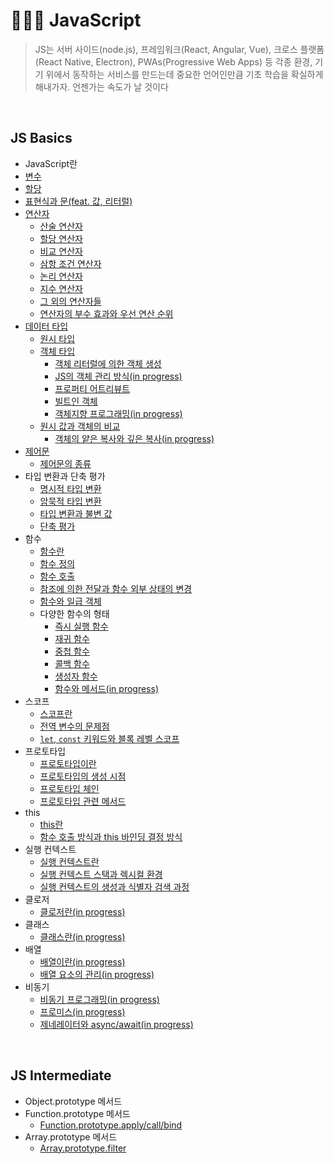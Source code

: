 # 🏃🏻‍♂️ JavaScript

> JS는 서버 사이드(node.js), 프레임워크(React, Angular, Vue), 크로스 플랫폼(React Native, Electron), PWAs(Progressive Web Apps) 등 각종 환경, 기기 위에서 동작하는 서비스를 만드는데 중요한 언어인만큼 기초 학습을 확실하게 해내가자. 언젠가는 속도가 날 것이다

<br>

## JS Basics

- JavaScript란
- [변수](https://github.com/jacenam/WIL-archive/blob/main/Web-Development/JS/JS-Basics/%5BMJS-001%5D_VARIABLE/variable.md)
- [할당](https://github.com/jacenam/WIL-archive/blob/main/Web-Development/JS/JS-Basics/%5BMJS-002%5D_ASSIGNMENT/assignment.md)
- [표현식과 문(feat. 값, 리터럴)](https://github.com/jacenam/WIL-archive/blob/main/Web-Development/JS/JS-Basics/%5BMJS-003%5D_EXPRESSION/expression.md)
- [연산자](https://github.com/jacenam/WIL-archive/blob/main/Web-Development/JS/JS-Basics/%5BMJS-004%5D_OPERATOR/%5B000%5D_operator-intro.md)
  - [산술 연산자](https://github.com/jacenam/WIL-archive/blob/main/Web-Development/JS/JS-Basics/%5BMJS-004%5D_OPERATOR/%5B001%5D_arithmetic-operator.md)
  - [할당 연산자](https://github.com/jacenam/WIL-archive/blob/main/Web-Development/JS/JS-Basics/%5BMJS-004%5D_OPERATOR/%5B002%5D_assignment-operator.md)
  - [비교 연산자](https://github.com/jacenam/WIL-archive/blob/main/Web-Development/JS/JS-Basics/%5BMJS-004%5D_OPERATOR/%5B003%5D_comparison-operator.md)
  - [삼항 조건 연산자](https://github.com/jacenam/WIL-archive/blob/main/Web-Development/JS/JS-Basics/%5BMJS-004%5D_OPERATOR/%5B004%5D_ternary-operator.md)
  - [논리 연산자](https://github.com/jacenam/WIL-archive/blob/main/Web-Development/JS/JS-Basics/%5BMJS-004%5D_OPERATOR/%5B005%5D_logical-operator.md)
  - [지수 연산자](https://github.com/jacenam/WIL-archive/blob/main/Web-Development/JS/JS-Basics/%5BMJS-004%5D_OPERATOR/%5B006%5D_exponentiation-operator.md)
  - [그 외의 연산자들](https://github.com/jacenam/WIL-archive/blob/main/Web-Development/JS/JS-Basics/%5BMJS-004%5D_OPERATOR/%5B007%5D_other-operators.md)
  - [연산자의 부수 효과와 우선 연산 순위](https://github.com/jacenam/WIL-archive/blob/main/Web-Development/JS/JS-Basics/%5BMJS-004%5D_OPERATOR/%5B008%5D_operator-after-effect.md)
- [데이터 타입](https://github.com/jacenam/WIL-archive/blob/main/Web-Development/JS/JS-Basics/%5BMJS-005%5D_DATA-TYPE/%5B000%5D_data-type.md)
  - [원시 타입](https://github.com/jacenam/WIL-archive/blob/main/Web-Development/JS/JS-Basics/%5BMJS-005%5D_DATA-TYPE/%5B001%5D_primitive-type.md)
  - [객체 타입](https://github.com/jacenam/WIL-archive/blob/main/Web-Development/JS/JS-Basics/%5BMJS-005%5D_DATA-TYPE/%5B002%5D_object-type.md)
    - [객체 리터럴에 의한 객체 생성](https://github.com/jacenam/WIL-archive/blob/main/Web-Development/JS/JS-Basics/%5BMJS-005%5D_DATA-TYPE/%5B002%5D%5B1%5D_object-literal.md)
    - [JS의 객체 관리 방식(in progress)](https://github.com/jacenam/WIL-archive/blob/main/Web-Development/JS/JS-Basics/%5BMJS-005%5D_DATA-TYPE/%5B002%5D%5B2%5D_js-object.md)
    - [프로퍼티 어트리뷰트](https://github.com/jacenam/WIL-archive/blob/main/Web-Development/JS/JS-Basics/%5BMJS-005%5D_DATA-TYPE/%5B002%5D%5B3%5D_property-attribute.md)
    - [빌트인 객체](https://github.com/jacenam/WIL-archive/blob/main/Web-Development/JS/JS-Basics/%5BMJS-005%5D_DATA-TYPE/%5B002%5D%5B4%5D_built-in--object.md)
    - [객체지향 프로그래밍(in progress)](https://github.com/jacenam/WIL-archive/blob/main/Web-Development/JS/JS-Basics/%5BMJS-005%5D_DATA-TYPE/%5B002%5D%5B5%5D_object-oriented-programming.md)
  - [원시 값과 객체의 비교](https://github.com/jacenam/WIL-archive/blob/main/Web-Development/JS/JS-Basics/%5BMJS-005%5D_DATA-TYPE/%5B003%5D_primitive-object-comparison.md)
    - [객체의 얕은 복사와 깊은 복사(in progress)](https://github.com/jacenam/WIL-archive/blob/main/Web-Development/JS/JS-Basics/%5BMJS-005%5D_DATA-TYPE/%5B003%5D%5B1%5D_shallow-deep-copy.md)
- [제어문](https://github.com/jacenam/WIL-archive/blob/main/Web-Development/JS/JS-Basics/%5BMJS-006%5D_CONTROL-FLOW/%5B001%5D_control-flow-statement--intro.md)
  - [제어문의 종류](https://github.com/jacenam/WIL-archive/blob/main/Web-Development/JS/JS-Basics/%5BMJS-006%5D_CONTROL-FLOW/%5B002%5D_control-flow-statements.md)
- 타입 변환과 단축 평가
  - [명시적 타입 변환](https://github.com/jacenam/WIL-archive/blob/main/Web-Development/JS/JS-Basics/%5BMJS-007%5D_COERCION-SHORT-CIRCUIT/%5B001%5D_explicit-coercion.md)
  - [암묵적 타입 변환](https://github.com/jacenam/WIL-archive/blob/main/Web-Development/JS/JS-Basics/%5BMJS-007%5D_COERCION-SHORT-CIRCUIT/%5B002%5D_implicit-coercion.md)
  - [타입 변환과 불변 값](https://github.com/jacenam/WIL-archive/blob/main/Web-Development/JS/JS-Basics/%5BMJS-007%5D_COERCION-SHORT-CIRCUIT/%5B003%5D_type-casting.md)
  - [단축 평가](https://github.com/jacenam/WIL-archive/blob/main/Web-Development/JS/JS-Basics/%5BMJS-007%5D_COERCION-SHORT-CIRCUIT/%5B004%5D_short-circuit--evaluation.md)
- 함수
  - [함수란](https://github.com/jacenam/WIL-archive/blob/main/Web-Development/JS/JS-Basics/%5BMJS-008%5D_FUNCTION/%5B001%5D_function-intro.md)
  - [함수 정의](https://github.com/jacenam/WIL-archive/blob/main/Web-Development/JS/JS-Basics/%5BMJS-008%5D_FUNCTION/%5B002%5D_defining-functions.md)
  - [함수 호출](https://github.com/jacenam/WIL-archive/blob/main/Web-Development/JS/JS-Basics/%5BMJS-008%5D_FUNCTION/%5B003%5D_function-invoke.md)
  - [참조에 의한 전달과 함수 외부 상태의 변경](https://github.com/jacenam/WIL-archive/blob/main/Web-Development/JS/JS-Basics/%5BMJS-008%5D_FUNCTION/%5B004%5D_pass-by-reference.md)
  - [함수와 일급 객체](https://github.com/jacenam/WIL-archive/blob/main/Web-Development/JS/JS-Basics/%5BMJS-008%5D_FUNCTION/%5B005%5D_first-class-object.md)
  - 다양한 함수의 형태
    - [즉시 실행 함수](https://github.com/jacenam/WIL-archive/blob/main/Web-Development/JS/JS-Basics/%5BMJS-008%5D_FUNCTION/%5BMJS-008%5D%5B1%5D_FUNCTIONS/%5B001%5D_immediately-invoked-function.md)
    - [재귀 함수](https://github.com/jacenam/WIL-archive/blob/main/Web-Development/JS/JS-Basics/%5BMJS-008%5D_FUNCTION/%5BMJS-008%5D%5B1%5D_FUNCTIONS/%5B002%5D_recursive-function.md)
    - [중첩 함수](https://github.com/jacenam/WIL-archive/blob/main/Web-Development/JS/JS-Basics/%5BMJS-008%5D_FUNCTION/%5BMJS-008%5D%5B1%5D_FUNCTIONS/%5B003%5D_nested-function.md)
    - [콜백 함수](https://github.com/jacenam/WIL-archive/blob/main/Web-Development/JS/JS-Basics/%5BMJS-008%5D_FUNCTION/%5BMJS-008%5D%5B1%5D_FUNCTIONS/%5B004%5D_callback-function.md)
    - [생성자 함수](https://github.com/jacenam/WIL-archive/blob/main/Web-Development/JS/JS-Basics/%5BMJS-008%5D_FUNCTION/%5BMJS-008%5D%5B1%5D_FUNCTIONS/%5B005%5D_constructor-function.md)
    - [함수와 메서드(in progress)](https://github.com/jacenam/WIL-archive/blob/main/Web-Development/JS/JS-Basics/%5BMJS-008%5D_FUNCTION/%5BMJS-008%5D%5B1%5D_FUNCTIONS/%5B006%5D_functions-methods.md)
- 스코프
  - [스코프란](https://github.com/jacenam/WIL-archive/blob/main/Web-Development/JS/JS-Basics/%5BMJS-009%5D_SCOPE/%5B001%5D_scope-intro.md)
  - [전역 변수의 문제점](https://github.com/jacenam/WIL-archive/blob/main/Web-Development/JS/JS-Basics/%5BMJS-009%5D_SCOPE/%5B002%5D_global-variable.md)
  - [`let`, `const` 키워드와 블록 레벨 스코프](https://github.com/jacenam/WIL-archive/blob/main/Web-Development/JS/JS-Basics/%5BMJS-009%5D_SCOPE/%5B003%5D_variable-indentifiers.md)
- 프로토타입
  - [프로토타입이란](https://github.com/jacenam/WIL-archive/blob/main/Web-Development/JS/JS-Basics/%5BMJS-010%5D_PROTOTYPE/%5B001%5D_prototype-intro.md)
  - [프로토타입의 생성 시점](https://github.com/jacenam/WIL-archive/blob/main/Web-Development/JS/JS-Basics/%5BMJS-010%5D_PROTOTYPE/%5B002%5D_prototype-creation.md)
  - [프로토타입 체인](https://github.com/jacenam/WIL-archive/blob/main/Web-Development/JS/JS-Basics/%5BMJS-010%5D_PROTOTYPE/%5B003%5D_prototype-chain.md)
  - [프로토타입 관련 메서드](https://github.com/jacenam/WIL-archive/blob/main/Web-Development/JS/JS-Basics/%5BMJS-010%5D_PROTOTYPE/%5B004%5D_prototype-methods.md)
- this
  - [this란](https://github.com/jacenam/WIL-archive/blob/main/Web-Development/JS/JS-Basics/%5BMJS-011%5D_THIS/%5B001%5D_this-intro.md)
  - [함수 호출 방식과 this 바인딩 결정 방식](https://github.com/jacenam/WIL-archive/blob/main/Web-Development/JS/JS-Basics/%5BMJS-011%5D_THIS/%5B002%5D_function-invoke-this-binding.md)
- 실행 컨텍스트
  - [실행 컨텍스트란](https://github.com/jacenam/WIL-archive/blob/main/Web-Development/JS/JS-Basics/%5BMJS-012%5D_EXECUTION-CONTEXT/execution%20context.md)
  - [실행 컨텍스트 스택과 렉시컬 환경]()
  - [실행 컨텍스트의 생성과 식별자 검색 과정]()
- 클로저
  - [클로저란(in progress)](https://github.com/jacenam/WIL-archive/blob/main/Web-Development/JS/JS-Basics/%5BMJS-013%5D_CLOSURE/closure.md)
- 클래스
  - [클래스란(in progress)]()
- 배열
  - [배열이란(in progress)](https://github.com/jacenam/WIL-archive/blob/main/Web-Development/JS/JS-Basics/%5BMJS-014%5D_ARRAY/%5B001%5D_array-intro.md)
  - [배열 요소의 관리(in progress)](https://github.com/jacenam/WIL-archive/blob/main/Web-Development/JS/JS-Basics/%5BMJS-014%5D_ARRAY/%5B002%5D_array-element.md)
- 비동기
  - [비동기 프로그래밍(in progress)](https://github.com/jacenam/WIL-archive/blob/main/Web-Development/JS/JS-Basics/%5BMJS-015%5D_ASYNCHRONOUS/%5B001%5D_asynchronous-programming.md)
  - [프로미스(in progress)](https://github.com/jacenam/WIL-archive/blob/main/Web-Development/JS/JS-Basics/%5BMJS-015%5D_ASYNCHRONOUS/%5B002%5D_promise.md)
  - [제네레이터와 async/await(in progress)](https://github.com/jacenam/WIL-archive/blob/main/Web-Development/JS/JS-Basics/%5BMJS-015%5D_ASYNCHRONOUS/%5B003%5D_async-await.md)

<br>

## JS Intermediate

- Object.prototype 메서드
- Function.prototype 메서드
  - [Function.prototype.apply/call/bind]()
- Array.prototype 메서드
  - [Array.prototype.filter]()

<br>
